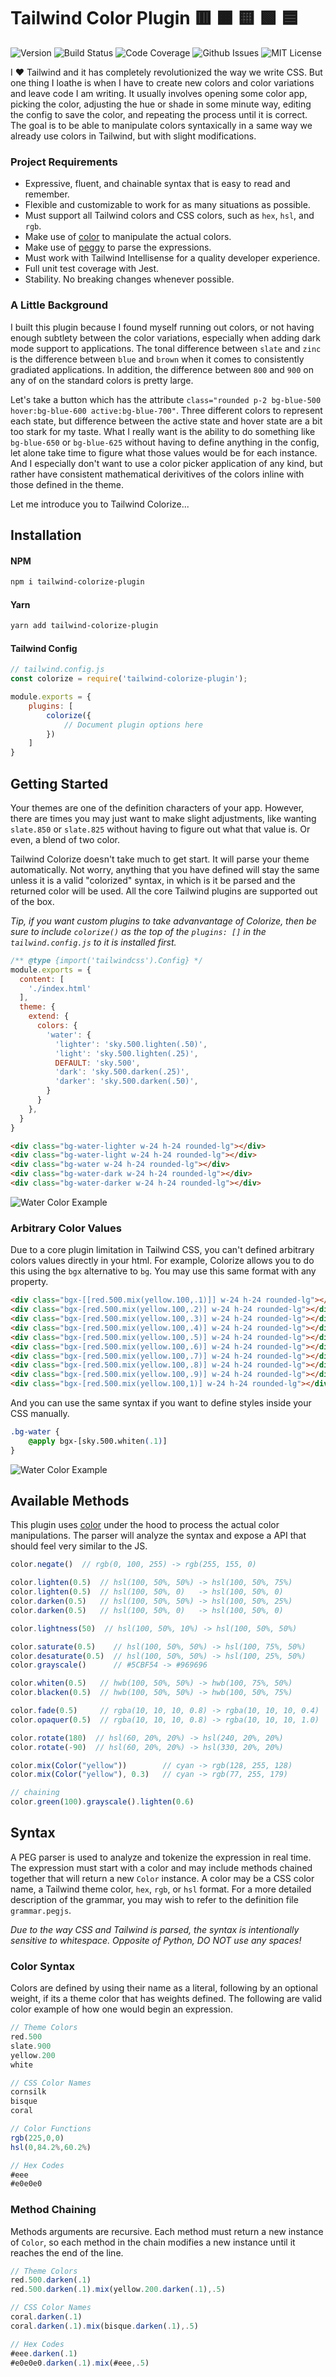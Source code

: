# Tailwind Color Plugin 🟥 🟧 🟨 🟩 🟦 

![Version](https://img.shields.io/github/package-json/v/ActiveEngagement/tailwind-colorize-plugin/master?label=Version)
![Build Status](https://github.com/ActiveEngagement/tailwind-colorize-plugin/actions/workflows/build.yaml/badge.svg)
![Code Coverage](https://img.shields.io/coveralls/github/ActiveEngagement/tailwind-colorize-plugin?logo=Jest)
![Github Issues](https://img.shields.io/github/issues/ActiveEngagement/tailwind-colorize-plugin?logo=Github)
![MIT License](https://img.shields.io/github/license/ActiveEngagement/tailwind-colorize-plugin)

I ❤️ Tailwind and it has completely revolutionized the way we write CSS. But one thing I loathe is when I have to create new colors and color variations and leave code I am writing. It usually involves opening some color app, picking the color, adjusting the hue or shade in some minute way, editing the config to save the color, and repeating the process until it is correct. The goal is to be able to manipulate colors syntaxically in a same way we already use colors in Tailwind, but with slight modifications.

### Project Requirements

- Expressive, fluent, and chainable syntax that is easy to read and remember.
- Flexible and customizable to work for as many situations as possible.
- Must support all Tailwind colors and CSS colors, such as `hex`, `hsl`, and `rgb`.
- Make use of [color](https://www.npmjs.com/package/color) to manipulate the actual colors.
- Make use of [peggy](https://peggyjs.org/) to parse the expressions.
- Must work with Tailwind Intellisense for a quality developer experience.
- Full unit test coverage with Jest.
- Stability. No breaking changes whenever possible.

### A Little Background 

I built this plugin because I found myself running out colors, or not having enough subtlety between the color variations, especially when adding dark mode support to applications. The tonal difference between `slate` and `zinc` is the difference between `blue` and `brown` when it comes to consistently gradiated applications. In addition, the difference between `800` and `900` on any of on the standard colors is pretty large.

Let's take a button which has the attribute `class="rounded p-2 bg-blue-500 hover:bg-blue-600 active:bg-blue-700"`. Three different colors to represent each state, but difference between the active state and hover state are a bit too stark for my taste. What I really want is the ability to do something like `bg-blue-650` or `bg-blue-625` without having to define anything in the config, let alone take time to figure what those values would be for each instance. And I especially don't want to use a color picker application of any kind, but rather have consistent mathematical derivitives of the colors inline with those defined in the theme.

Let me introduce you to Tailwind Colorize...

## Installation

#### NPM
```bash
npm i tailwind-colorize-plugin
```

#### Yarn
```bash
yarn add tailwind-colorize-plugin
```

#### Tailwind Config
```js
// tailwind.config.js
const colorize = require('tailwind-colorize-plugin');

module.exports = {
    plugins: [
        colorize({
            // Document plugin options here
        })
    ]
}
```

## Getting Started

Your themes are one of the definition characters of your app. However, there are times you may just want to make slight adjustments, like wanting `slate.850` or `slate.825` without having to figure out what that value is. Or even, a blend of two color.

Tailwind Colorize doesn't take much to get start. It will parse your theme automatically. Not worry, anything that you have defined will stay the same unless it is a valid "colorized" syntax, in which is it be parsed and the returned color will be used. All the core Tailwind plugins are supported out of the box.

*Tip, if you want custom plugins to take advanvantage of Colorize, then be sure to include `colorize()` as the top of the `plugins: []` in the `tailwind.config.js` to it is installed first.*

```js
/** @type {import('tailwindcss').Config} */
module.exports = {
  content: [
    './index.html'
  ],
  theme: {
    extend: {
      colors: {
        'water': {
          'lighter': 'sky.500.lighten(.50)',
          'light': 'sky.500.lighten(.25)',
          DEFAULT: 'sky.500',
          'dark': 'sky.500.darken(.25)',
          'darker': 'sky.500.darken(.50)',
        }
      }
    },
  }
}
```

```html
<div class="bg-water-lighter w-24 h-24 rounded-lg"></div>
<div class="bg-water-light w-24 h-24 rounded-lg"></div>
<div class="bg-water w-24 h-24 rounded-lg"></div>
<div class="bg-water-dark w-24 h-24 rounded-lg"></div>
<div class="bg-water-darker w-24 h-24 rounded-lg"></div>
```

![Water Color Example](./assets/water-colors.png)

### Arbitrary Color Values

Due to a core plugin limitation in Tailwind CSS, you can't defined arbitrary colors values directly in your html. For example, Colorize allows you to do this using the `bgx` alternative to `bg`. You may use this same format with any property.

```html
<div class="bgx-[[red.500.mix(yellow.100,.1)]] w-24 h-24 rounded-lg"></div>
<div class="bgx-[red.500.mix(yellow.100,.2)] w-24 h-24 rounded-lg"></div>
<div class="bgx-[red.500.mix(yellow.100,.3)] w-24 h-24 rounded-lg"></div>
<div class="bgx-[red.500.mix(yellow.100,.4)] w-24 h-24 rounded-lg"></div>
<div class="bgx-[red.500.mix(yellow.100,.5)] w-24 h-24 rounded-lg"></div>
<div class="bgx-[red.500.mix(yellow.100,.6)] w-24 h-24 rounded-lg"></div>
<div class="bgx-[red.500.mix(yellow.100,.7)] w-24 h-24 rounded-lg"></div>
<div class="bgx-[red.500.mix(yellow.100,.8)] w-24 h-24 rounded-lg"></div>
<div class="bgx-[red.500.mix(yellow.100,.9)] w-24 h-24 rounded-lg"></div>
<div class="bgx-[red.500.mix(yellow.100,1)] w-24 h-24 rounded-lg"></div>
```

And you can use the same syntax if you want to define styles inside your CSS manually.

```css
.bg-water {
    @apply bgx-[sky.500.whiten(.1)]
}
```

![Water Color Example](./assets/arbitrary-colors.png)

## Available Methods

This plugin uses [color](https://www.npmjs.com/package/color) under the hood to process the actual color manipulations. The parser will analyze the syntax and expose a API that should feel very similar to the JS.

```js
color.negate()  // rgb(0, 100, 255) -> rgb(255, 155, 0)

color.lighten(0.5)  // hsl(100, 50%, 50%) -> hsl(100, 50%, 75%)
color.lighten(0.5)  // hsl(100, 50%, 0)   -> hsl(100, 50%, 0)
color.darken(0.5)   // hsl(100, 50%, 50%) -> hsl(100, 50%, 25%)
color.darken(0.5)   // hsl(100, 50%, 0)   -> hsl(100, 50%, 0)

color.lightness(50)  // hsl(100, 50%, 10%) -> hsl(100, 50%, 50%)

color.saturate(0.5)    // hsl(100, 50%, 50%) -> hsl(100, 75%, 50%)
color.desaturate(0.5)  // hsl(100, 50%, 50%) -> hsl(100, 25%, 50%)
color.grayscale()      // #5CBF54 -> #969696

color.whiten(0.5)   // hwb(100, 50%, 50%) -> hwb(100, 75%, 50%)
color.blacken(0.5)  // hwb(100, 50%, 50%) -> hwb(100, 50%, 75%)

color.fade(0.5)     // rgba(10, 10, 10, 0.8) -> rgba(10, 10, 10, 0.4)
color.opaquer(0.5)  // rgba(10, 10, 10, 0.8) -> rgba(10, 10, 10, 1.0)

color.rotate(180)  // hsl(60, 20%, 20%) -> hsl(240, 20%, 20%)
color.rotate(-90)  // hsl(60, 20%, 20%) -> hsl(330, 20%, 20%)

color.mix(Color("yellow"))        // cyan -> rgb(128, 255, 128)
color.mix(Color("yellow"), 0.3)   // cyan -> rgb(77, 255, 179)

// chaining
color.green(100).grayscale().lighten(0.6)
```

## Syntax

A PEG parser is used to analyze and tokenize the expression in real time. The expression must start with a color and may include methods chained together that will return a new `Color` instance. A color may be a CSS color name, a Tailwind theme color, `hex`, `rgb`, or `hsl` format. For a more detailed description of the grammar, you may wish to refer to the definition file `grammar.pegjs`.

*Due to the way CSS and Tailwind is parsed, the syntax is intentionally sensitive to whitespace. Opposite of Python, DO NOT use any spaces!*

### Color Syntax

Colors are defined by using their name as a literal, following by an optional weight, if its a theme color that has weights defined. The following are valid color example of how one would begin an expression.

```js
// Theme Colors
red.500
slate.900
yellow.200
white

// CSS Color Names
cornsilk
bisque
coral

// Color Functions
rgb(225,0,0)
hsl(0,84.2%,60.2%)

// Hex Codes
#eee
#e0e0e0
```

### Method Chaining

Methods arguments are recursive. Each method must return a new instance of `Color`, so each method in the chain modifies a new instance until it reaches the end of the line.

```js
// Theme Colors
red.500.darken(.1)
red.500.darken(.1).mix(yellow.200.darken(.1),.5)

// CSS Color Names
coral.darken(.1)
coral.darken(.1).mix(bisque.darken(.1),.5)

// Hex Codes
#eee.darken(.1)
#e0e0e0.darken(.1).mix(#eee,.5)
```